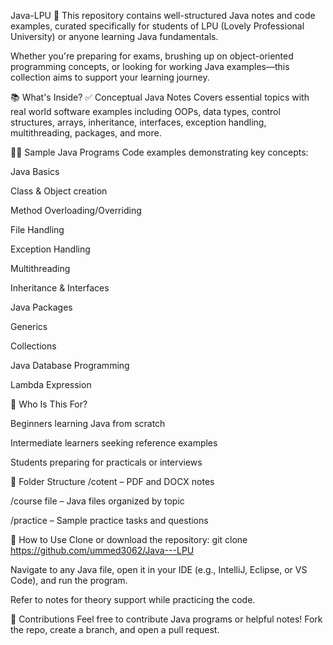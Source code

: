 Java-LPU 📘
This repository contains well-structured Java notes and code examples, curated specifically for students of LPU (Lovely Professional University) or anyone learning Java fundamentals.

Whether you're preparing for exams, brushing up on object-oriented programming concepts, or looking for working Java examples—this collection aims to support your learning journey.

📚 What's Inside?
✅ Conceptual Java Notes
Covers essential topics with real world software examples including OOPs, data types, control structures, arrays, inheritance, interfaces, exception handling, multithreading, packages, and more.

🧑‍💻 Sample Java Programs
Code examples demonstrating key concepts:

Java Basics

Class & Object creation

Method Overloading/Overriding

File Handling

Exception Handling

Multithreading

Inheritance & Interfaces

Java Packages

Generics

Collections

Java Database Programming

Lambda Expression

🏫 Who Is This For?

Beginners learning Java from scratch

Intermediate learners seeking reference examples

Students preparing for practicals or interviews

📁 Folder Structure
/cotent – PDF and DOCX notes

/course file – Java files organized by topic

/practice – Sample practice tasks and questions

🚀 How to Use
Clone or download the repository:
git clone https://github.com/ummed3062/Java---LPU

Navigate to any Java file, open it in your IDE (e.g., IntelliJ, Eclipse, or VS Code), and run the program.

Refer to notes for theory support while practicing the code.

🤝 Contributions
Feel free to contribute Java programs or helpful notes! Fork the repo, create a branch, and open a pull request.

